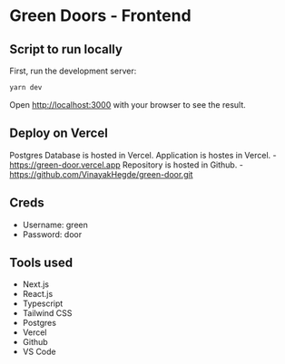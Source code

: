 # Green Doors - Frontend

## Script to run locally

First, run the development server:

```bash
yarn dev
```

Open [http://localhost:3000](http://localhost:3000) with your browser to see the result.
## Deploy on Vercel
Postgres Database is hosted in Vercel.
Application is hostes in Vercel. - https://green-door.vercel.app
Repository is hosted in Github. - https://github.com/VinayakHegde/green-door.git

## Creds
- Username: green
- Password: door

## Tools used
- Next.js
- React.js
- Typescript
- Tailwind CSS
- Postgres
- Vercel
- Github
- VS Code
